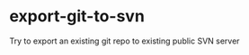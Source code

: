 export-git-to-svn
=================

Try to export an existing git repo to existing public SVN server
